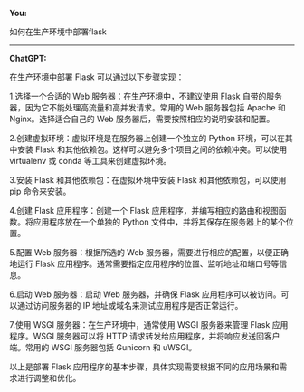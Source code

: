 **You:**

如何在生产环境中部署flask

* * *

**ChatGPT:**

在生产环境中部署 Flask 可以通过以下步骤实现：

1.选择一个合适的 Web 服务器：在生产环境中，不建议使用 Flask 自带的服务器，因为它不能处理高流量和高并发请求。常用的 Web 服务器包括 Apache 和 Nginx。选择适合自己的 Web 服务器后，需要按照相应的说明安装和配置。

2.创建虚拟环境：虚拟环境是在服务器上创建一个独立的 Python 环境，可以在其中安装 Flask 和其他依赖包。这样可以避免多个项目之间的依赖冲突。可以使用 virtualenv 或 conda 等工具来创建虚拟环境。

3.安装 Flask 和其他依赖包：在虚拟环境中安装 Flask 和其他依赖包，可以使用 pip 命令来安装。

4.创建 Flask 应用程序：创建一个 Flask 应用程序，并编写相应的路由和视图函数。将应用程序放在一个单独的 Python 文件中，并将其保存在服务器上的某个位置。

5.配置 Web 服务器：根据所选的 Web 服务器，需要进行相应的配置，以便正确地运行 Flask 应用程序。通常需要指定应用程序的位置、监听地址和端口号等信息。

6.启动 Web 服务器：启动 Web 服务器，并确保 Flask 应用程序可以被访问。可以通过访问服务器的 IP 地址或域名来测试应用程序是否正常运行。

7.使用 WSGI 服务器：在生产环境中，通常使用 WSGI 服务器来管理 Flask 应用程序。WSGI 服务器可以将 HTTP 请求转发给应用程序，并将响应发送回客户端。常用的 WSGI 服务器包括 Gunicorn 和 uWSGI。

以上是部署 Flask 应用程序的基本步骤，具体实现需要根据不同的应用场景和需求进行调整和优化。